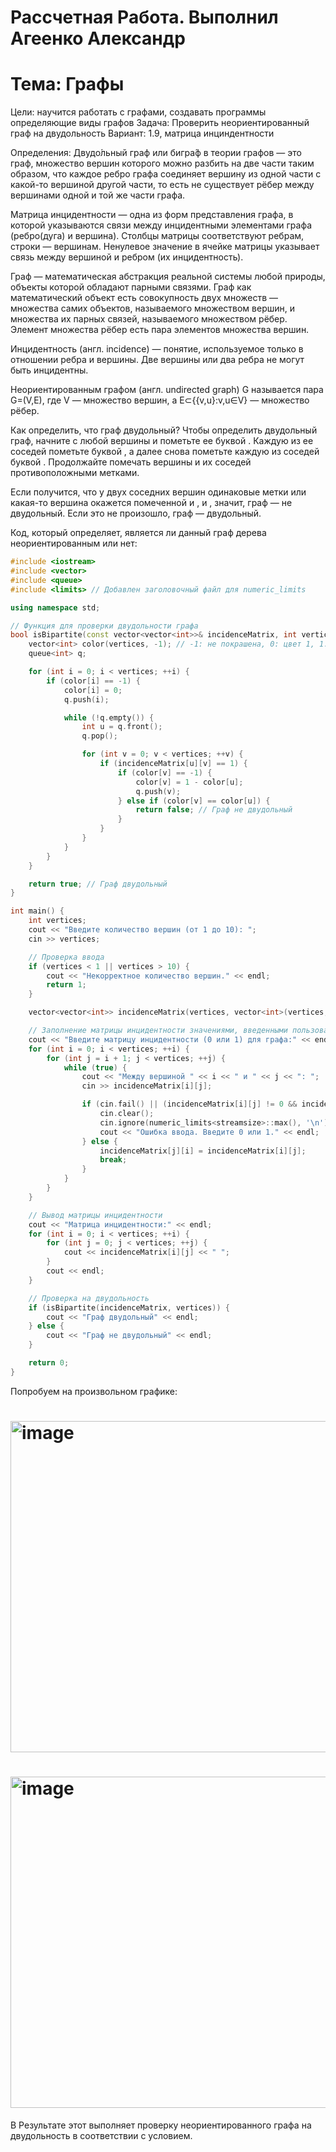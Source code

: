 <h1>Рассчетная Работа. Выполнил Агеенко Александр</h1>
<h1>Тема: Графы</h1>
Цели: научится работать с графами, создавать программы определяющие виды графов
Задача: Проверить неориентированный граф на двудольность
Вариант: 1.9, матрица инциндентности

Определения:
Двудо́льный граф или бигра́ф в теории графов — это граф, множество вершин которого можно разбить на две части таким образом, что каждое ребро графа соединяет вершину из одной части с какой-то вершиной другой части, то есть не существует рёбер между вершинами одной и той же части графа.

Матрица инцидентности — одна из форм представления графа, в которой указываются связи между инцидентными элементами графа (ребро(дуга) и вершина). Столбцы матрицы соответствуют ребрам, строки — вершинам. Ненулевое значение в ячейке матрицы указывает связь между вершиной и ребром (их инцидентность).

Граф — математическая абстракция реальной системы любой природы, объекты которой обладают парными связями. Граф как математический объект есть совокупность двух множеств — множества самих объектов, называемого множеством вершин, и множества их парных связей, называемого множеством рёбер. Элемент множества рёбер есть пара элементов множества вершин.

Инцидентность (англ. incidence) — понятие, используемое только в отношении ребра и вершины. Две вершины или два ребра не могут быть инцидентны.

Неориентированным графом (англ. undirected graph) G называется пара G=(V,E), где V — множество вершин, а E⊂{{v,u}:v,u∈V} — множество рёбер.

Как определить, что граф двудольный?
Чтобы определить двудольный граф, начните с любой вершины и пометьте ее буквой . Каждую из ее соседей пометьте буквой , а далее снова пометьте каждую из соседей  буквой . Продолжайте помечать вершины и их соседей противоположными метками.

Если получится, что у двух соседних вершин одинаковые метки или какая-то вершина окажется помеченной и , и , значит, граф — не двудольный. Если это не произошло, граф — двудольный. 

Код, который определяет, является ли данный граф дерева неориентированным или нет:


```c++
#include <iostream>
#include <vector>
#include <queue>
#include <limits> // Добавлен заголовочный файл для numeric_limits

using namespace std;

// Функция для проверки двудольности графа
bool isBipartite(const vector<vector<int>>& incidenceMatrix, int vertices) {
    vector<int> color(vertices, -1); // -1: не покрашена, 0: цвет 1, 1: цвет 2
    queue<int> q;

    for (int i = 0; i < vertices; ++i) {
        if (color[i] == -1) {
            color[i] = 0;
            q.push(i);

            while (!q.empty()) {
                int u = q.front();
                q.pop();

                for (int v = 0; v < vertices; ++v) {
                    if (incidenceMatrix[u][v] == 1) {
                        if (color[v] == -1) {
                            color[v] = 1 - color[u];
                            q.push(v);
                        } else if (color[v] == color[u]) {
                            return false; // Граф не двудольный
                        }
                    }
                }
            }
        }
    }

    return true; // Граф двудольный
}

int main() {
    int vertices;
    cout << "Введите количество вершин (от 1 до 10): ";
    cin >> vertices;

    // Проверка ввода
    if (vertices < 1 || vertices > 10) {
        cout << "Некорректное количество вершин." << endl;
        return 1;
    }

    vector<vector<int>> incidenceMatrix(vertices, vector<int>(vertices, 0));

    // Заполнение матрицы инцидентности значениями, введенными пользователем
    cout << "Введите матрицу инцидентности (0 или 1) для графа:" << endl;
    for (int i = 0; i < vertices; ++i) {
        for (int j = i + 1; j < vertices; ++j) {
            while (true) {
                cout << "Между вершиной " << i << " и " << j << ": ";
                cin >> incidenceMatrix[i][j];

                if (cin.fail() || (incidenceMatrix[i][j] != 0 && incidenceMatrix[i][j] != 1)) {
                    cin.clear();
                    cin.ignore(numeric_limits<streamsize>::max(), '\n');
                    cout << "Ошибка ввода. Введите 0 или 1." << endl;
                } else {
                    incidenceMatrix[j][i] = incidenceMatrix[i][j];
                    break;
                }
            }
        }
    }

    // Вывод матрицы инцидентности
    cout << "Матрица инцидентности:" << endl;
    for (int i = 0; i < vertices; ++i) {
        for (int j = 0; j < vertices; ++j) {
            cout << incidenceMatrix[i][j] << " ";
        }
        cout << endl;
    }

    // Проверка на двудольность
    if (isBipartite(incidenceMatrix, vertices)) {
        cout << "Граф двудольный" << endl;
    } else {
        cout << "Граф не двудольный" << endl;
    }

    return 0;
}
```

Попробуем на произвольном графике:


<h1><img width="530" alt="image" src="https://github.com/iis-32170x/RPIIS/assets/148941447/d0dbe436-a519-40f6-a48a-4a033ff58c3c"></h1>



<h1><img width="530" alt="image" src="https://github.com/iis-32170x/RPIIS/assets/148941447/f017ceee-fedb-4711-a594-b8a09fb1ddc8"></h1>




В Результате этот выполняет проверку неориентированного графа на двудольность в соответствии с условием.



